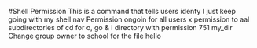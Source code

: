 #Shell Permission
This is a command that tells users identy
I just keep going with my shell nav
Permission ongoin for all users
x permission to aal subdirectories of cd for o, go & i
directory with permission 751 my_dir
Change group owner to school for the file hello
